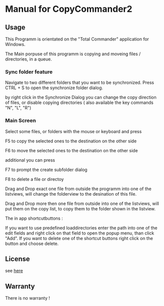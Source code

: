 # Manual for CopyCommander2

## Usage

This Programm is orientated on the "Total Commander" application for Windows.

The Main porpuse of this programm is copying and moveing files / directories, in a queue.

### Sync folder feature

Navigate to two different folders that you want to be synchronized. Press CTRL + S to open the synchronize folder dialog.


 by right click in the Synchronize Dialog you can change the copy direction of files, or 
 disable copying directories ( also available the key commands "N", "L", "R")


### Main Screen
Select some files, or folders with the mouse or keyboard and press

F5 to copy the selected ones to the destination on the other side

F6 to move the selected ones to the destination on the other side

additional you can press

F7 to prompt the create subfolder dialog

F8 to delete a file or directoy

Drag and Drop exact one file from outside the programm into one of the listviews, will change the 
folderview to the desination of this file.

Drag and Drop more then one file from outside into one of the listviews, will put them on
the copy list, to copy them to the folder shown in the listview.

The in app shortcutbuttons :

If you want to use predefined loaddirectories enter the path into one of the edit fields and right 
click on that field to open the popup menu, than click "Add". If you want to delete one of the 
shortcut buttons right click on the button and choose delete.

## License
see [here](https://github.com/PascalCorpsman/CopyCommander2/blob/main/license.md)

## Warranty
There is no warranty !
